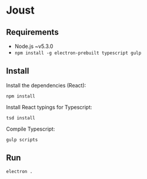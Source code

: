 # Joust

## Requirements

- Node.js ~v5.3.0
- `npm install -g electron-prebuilt typescript gulp`


## Install

Install the dependencies (React):  

```
npm install
```

Install React typings for Typescript:  

```
tsd install
```

Compile Typescript:  

```
gulp scripts
```


## Run

```
electron .
```
